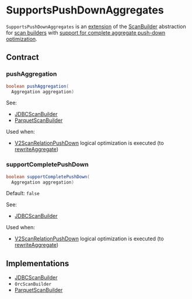 # SupportsPushDownAggregates

`SupportsPushDownAggregates` is an [extension](#contract) of the [ScanBuilder](ScanBuilder.md) abstraction for [scan builders](#implementations) with [support for complete aggregate push-down optimization](#supportCompletePushDown).

## Contract

### <span id="pushAggregation"> pushAggregation

```java
boolean pushAggregation(
  Aggregation aggregation)
```

See:

* [JDBCScanBuilder](../jdbc/JDBCScanBuilder.md#pushAggregation)
* [ParquetScanBuilder](../parquet/ParquetScanBuilder.md#pushAggregation)

Used when:

* [V2ScanRelationPushDown](../logical-optimizations/V2ScanRelationPushDown.md) logical optimization is executed (to [rewriteAggregate](../logical-optimizations/V2ScanRelationPushDown.md#rewriteAggregate))

### <span id="supportCompletePushDown"> supportCompletePushDown

```java
boolean supportCompletePushDown(
  Aggregation aggregation)
```

Default: `false`

See:

* [JDBCScanBuilder](../jdbc/JDBCScanBuilder.md#supportCompletePushDown)

Used when:

* [V2ScanRelationPushDown](../logical-optimizations/V2ScanRelationPushDown.md) logical optimization is executed (to [rewriteAggregate](../logical-optimizations/V2ScanRelationPushDown.md#rewriteAggregate))

## Implementations

* [JDBCScanBuilder](../jdbc/JDBCScanBuilder.md)
* `OrcScanBuilder`
* [ParquetScanBuilder](../parquet/ParquetScanBuilder.md)
